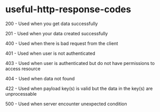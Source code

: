 # useful-http-response-codes

200 - Used when you get data successfully

201 - Used when your data created successfully

400 - Used when there is bad request from the client

401 - Used when user is not authenticated

403 - Used when user is authenticated but do not have permissions to access resource

404 - Used when data not found

422 - Used when payload key(s) is valid but the data in the key(s) are unprocessable

500 - Used when server encounter unexpected condition

